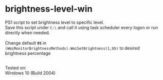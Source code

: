 # brightness-level-win

PS1 script to set brightness level to specific level. <br>
Save this script under `C:\` and call it using task scheduler every logon or run directly when needed.
<br><br>
Change default **`95`** in `(WmiMonitorBrightnessMethods).WmiSetBrightness(1,95)` to desired brightness percentage<br><br>


Tested on:<br>
Windows 10 (Build 2004)
